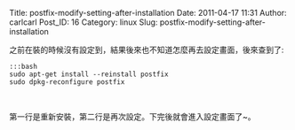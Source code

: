 Title: postfix-modify-setting-after-installation
Date: 2011-04-17 11:31
Author: carlcarl
Post_ID: 16
Category: linux
Slug: postfix-modify-setting-after-installation

之前在裝的時候沒有設定到，結果後來也不知道怎麼再去設定畫面，後來查到了:

	:::bash
	sudo apt-get install --reinstall postfix
	sudo dpkg-reconfigure postfix

 

第一行是重新安裝，第二行是再次設定。下完後就會進入設定畫面了~。
